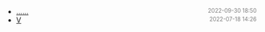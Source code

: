 - [......]()<span style="font-size:.8em;float:right"><span style="color:orange"></span><span style="padding-left:2em;color:gray;">2022-09-30 18:50</span></span>
- [V](v)<span style="font-size:.8em;float:right"><span style="color:orange"></span><span style="padding-left:2em;color:gray;">2022-07-18 14:26</span></span>
